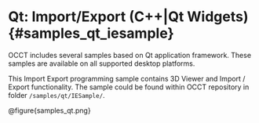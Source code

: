 Qt: Import/Export (C++|Qt Widgets) {#samples_qt_iesample}
==========

OCCT includes several samples based on Qt application framework.
These samples are available on all supported desktop platforms.

This Import Export programming sample contains 3D Viewer and Import / Export functionality.
The sample could be found within OCCT repository in folder `/samples/qt/IESample/`.

@figure{samples_qt.png}
